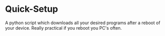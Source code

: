 # Quick-Setup
A python script which downloads all your desired programs after a reboot of your device. Really practical if you reboot you PC's often.
